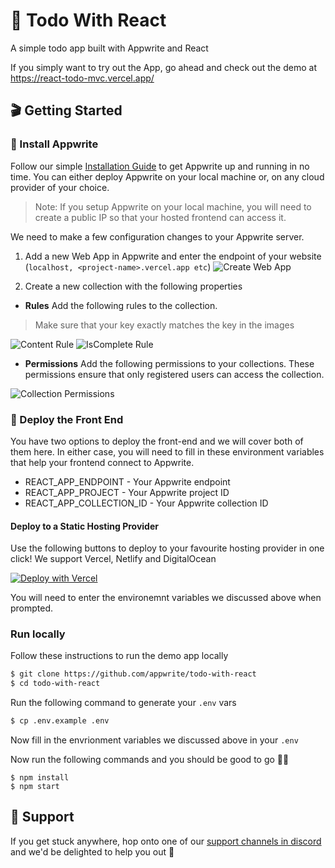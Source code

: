 # 🔖 Todo With React
A simple todo app built with Appwrite and React

If you simply want to try out the App, go ahead and check out the demo at https://react-todo-mvc.vercel.app/

## 🎬 Getting Started

### 🤘 Install Appwrite 
Follow our simple [Installation Guide](https://appwrite.io/docs/installation) to get Appwrite up and running in no time. You can either deploy Appwrite on your local machine or, on any cloud provider of your choice. 

> Note: If you setup Appwrite on your local machine, you will need to create a public IP so that your hosted frontend can access it.
  
We need to make a few configuration changes to your Appwrite server. 

1. Add a new Web App in Appwrite and enter the endpoint of your website (`localhost, <project-name>.vercel.app etc`)
![Create Web App](https://user-images.githubusercontent.com/20852629/113019434-3c27c900-919f-11eb-997c-1da5a8303ceb.png)

2. Create a new collection with the following properties
* **Rules**
Add the following rules to the collection. 
> Make sure that your key exactly matches the key in the images

![Content Rule](https://user-images.githubusercontent.com/20852629/113019972-c3753c80-919f-11eb-9b3a-c3690785bbf4.png)
![IsComplete Rule](https://user-images.githubusercontent.com/20852629/113020008-cec86800-919f-11eb-8cc2-473f8d15fc3f.png)


* **Permissions**
Add the following permissions to your collections. These permissions ensure that only registered users can access the collection.

![Collection Permissions](https://user-images.githubusercontent.com/20852629/113019801-99bc1580-919f-11eb-9a94-13b1529cb925.png)


### 🚀 Deploy the Front End
You have two options to deploy the front-end and we will cover both of them here. In either case, you will need to fill in these environment variables that help your frontend connect to Appwrite.

* REACT_APP_ENDPOINT - Your Appwrite endpoint
* REACT_APP_PROJECT - Your Appwrite project ID
* REACT_APP_COLLECTION_ID - Your Appwrite collection ID 

#### **Deploy to a Static Hosting Provider**

Use the following buttons to deploy to your favourite hosting provider in one click! We support Vercel, Netlify and DigitalOcean 

[![Deploy with Vercel](https://vercel.com/button)](https://vercel.com/new/git/external?repository-url=https%3A%2F%2Fgithub.com%2Fappwrite%2Ftodo-with-react&env=REACT_APP_COLLECTION_ID,REACT_APP_PROJECT,REACT_APP_ENDPOINT&envDescription=Your%20Appwrite%20Endpoint%2C%20Project%20ID%20and%20Collection%20ID%20)

You will need to enter the environemnt variables we discussed above when prompted.

### **Run locally**

Follow these instructions to run the demo app locally

```sh
$ git clone https://github.com/appwrite/todo-with-react
$ cd todo-with-react
```

Run the following command to generate your `.env` vars  

```sh
$ cp .env.example .env
```

Now fill in the envrionment variables we discussed above in your `.env`

Now run the following commands and you should be good to go 💪🏼 
```
$ npm install
$ npm start
```

## 🤕 Support 
If you get stuck anywhere, hop onto one of our [support channels in discord](https://appwrite.io/discord) and we'd be delighted to help you out 🤝
